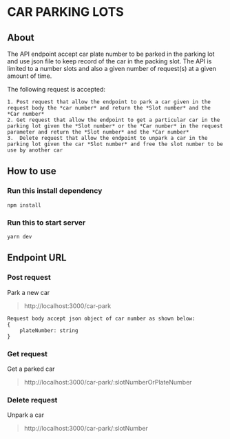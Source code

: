 # CAR PARKING LOTS

## About

The API endpoint accept car plate number to be parked in the parking lot and use json file to keep record of the car in the packing slot.
The API is limited to a number slots and also a given number of request(s) at a given amount of time.

The following request is accepted:

    1. Post request that allow the endpoint to park a car given in the request body the *car number* and return the *Slot number* and the *Car number*
    2. Get request that allow the endpoint to get a particular car in the parking lot given the *Slot number* or the *Car number* in the request parameter and return the *Slot number* and the *Car number*
    3.  Delete request that allow the endpoint to unpark a car in the parking lot given the car *Slot number* and free the slot number to be use by another car

## How to use

### Run this install dependency

```
npm install
```

### Run this to start server

```
yarn dev
```

## Endpoint URL

### Post request

Park a new car

> http://localhost:3000/car-park

```
Request body accept json object of car number as shown below:
{
    plateNumber: string
}
```

### Get request

Get a parked car

> http://localhost:3000/car-park/:slotNumberOrPlateNumber

### Delete request

Unpark a car

> http://localhost:3000/car-park/:slotNumber

